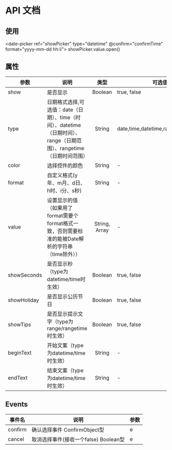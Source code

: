 # API 文档

## 使用

<date-picker ref="showPicker" type="datetime" @confirm="confirmTime" format="yyyy-mm-dd hh:ii"></date-picker>
showPicker.value.open()

## 属性

| 参数 | 说明 | 类型 | 可选值 | 默认值 |
| --- |------|:----:|-----|:-----:|
| show | 是否显示 | Boolean | true, false | false |
| type | 日期格式选择,可选值：date（日期）、time（时间）、datetime（日期时间）、range（日期范围）、rangetime（日期时间范围） | String | date,time,datetime,range,rangetime | date |
| color | 选择控件的颜色 | String | - | #409eff |
| format | 自定义格式(y年、m月、d日、h时、i分、s秒) | String | - | - |
| value | 设置显示的值（如果用了format需要个format格式一致，否则需要标准的能被Date解析的字符串（time除外）） | String, Array | - | - |
| showSeconds | 是否显示秒（type为datetime/time时生效） | Boolean | true, false | false |
| showHoliday | 是否显示公历节日 | Boolean | true, false | true |
| showTips | 是否显示提示文字（type为range/rangetime时生效） | Boolean | true, false | false |
| beginText | 开始文案（type为datetime/time时生效） | String | - | 开始 |
| endText | 结束文案（type为datetime/time时生效） | String | - | 结束 |


## Events

| 事件名 | 说明 | 参数 |
| ---- |-----| ----- |
| confirm | 确认选择事件 ConfirmObject型 | e |
| cancel | 取消选择事件(接收一个false) Boolean型 | e |